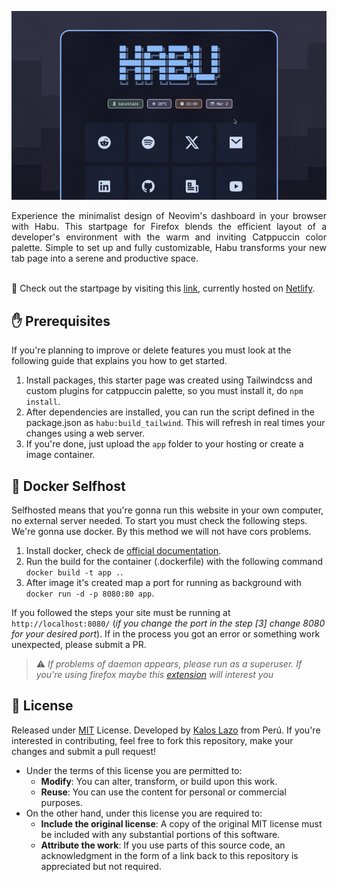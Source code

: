 ![banner habu](docs/videos/bannerHabu.gif)

<div align="justify">
Experience the minimalist design of Neovim's dashboard in your browser with Habu. This startpage for Firefox blends the efficient layout of a developer's environment with the warm and inviting Catppuccin color palette. Simple to set up and fully customizable, Habu transforms your new tab page into a serene and productive space.
</div>

<br />

🚀 Check out the startpage by visiting this [link](https://habu.netlify.app/), currently hosted on [Netlify](https://app.netlify.com/).

## ✋ Prerequisites

If you're planning to improve or delete features you must look at the following guide that explains you how to get started.

1. Install packages, this starter page was created using Tailwindcss and custom plugins for catppuccin palette, so you must install it, do `npm install`.
2. After dependencies are installed, you can run the script defined in the package.json as `habu:build_tailwind`. This will refresh in real times your changes using a web server.
3. If you're done, just upload the `app` folder to your hosting or create a image container.

## 🐋 Docker Selfhost

Selfhosted means that you're gonna run this website in your own computer, no external server needed. To start you must check the following steps. We're gonna use docker. By this method we will not have cors problems.

1. Install docker, check de [official documentation](https://docs.docker.com/get-docker/).
2. Run the build for the container (.dockerfile) with the following command `docker build -t app .`.
3. After image it's created map a port for running as background with `docker run -d -p 8080:80 app`.

If you followed the steps your site must be running at `http://localhost:8080/` (_if you change the port in the step [3] change 8080 for your desired port_). If in the process you got an error or something work unexpected, please submit a PR.

> ⚠️ _If problems of daemon appears, please run as a superuser. If you're using firefox maybe this [extension](https://addons.mozilla.org/es/firefox/addon/custom-new-tab-page/) will interest you_

## 📄 License

Released under [MIT](./LICENSE) License. Developed by [Kalos Lazo](https://www.github.com/kaloslazo) from Perú. If you're interested in contributing, feel free to fork this repository, make your changes and submit a pull request!

- Under the terms of this license you are permitted to:
  - **Modify**: You can alter, transform, or build upon this work.
  - **Reuse**: You can use the content for personal or commercial purposes.
- On the other hand, under this license you are required to:
  - **Include the original license**: A copy of the original MIT license must be included with any substantial portions of this software.
  - **Attribute the work**: If you use parts of this source code, an acknowledgment in the form of a link back to this repository is appreciated but not required.
